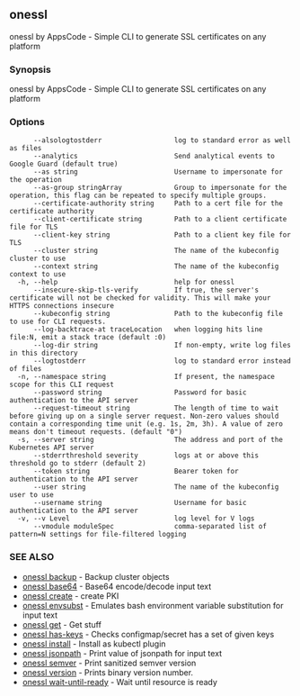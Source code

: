 ## onessl

onessl by AppsCode - Simple CLI to generate SSL certificates on any platform

### Synopsis

onessl by AppsCode - Simple CLI to generate SSL certificates on any platform

### Options

```
      --alsologtostderr                  log to standard error as well as files
      --analytics                        Send analytical events to Google Guard (default true)
      --as string                        Username to impersonate for the operation
      --as-group stringArray             Group to impersonate for the operation, this flag can be repeated to specify multiple groups.
      --certificate-authority string     Path to a cert file for the certificate authority
      --client-certificate string        Path to a client certificate file for TLS
      --client-key string                Path to a client key file for TLS
      --cluster string                   The name of the kubeconfig cluster to use
      --context string                   The name of the kubeconfig context to use
  -h, --help                             help for onessl
      --insecure-skip-tls-verify         If true, the server's certificate will not be checked for validity. This will make your HTTPS connections insecure
      --kubeconfig string                Path to the kubeconfig file to use for CLI requests.
      --log-backtrace-at traceLocation   when logging hits line file:N, emit a stack trace (default :0)
      --log-dir string                   If non-empty, write log files in this directory
      --logtostderr                      log to standard error instead of files
  -n, --namespace string                 If present, the namespace scope for this CLI request
      --password string                  Password for basic authentication to the API server
      --request-timeout string           The length of time to wait before giving up on a single server request. Non-zero values should contain a corresponding time unit (e.g. 1s, 2m, 3h). A value of zero means don't timeout requests. (default "0")
  -s, --server string                    The address and port of the Kubernetes API server
      --stderrthreshold severity         logs at or above this threshold go to stderr (default 2)
      --token string                     Bearer token for authentication to the API server
      --user string                      The name of the kubeconfig user to use
      --username string                  Username for basic authentication to the API server
  -v, --v Level                          log level for V logs
      --vmodule moduleSpec               comma-separated list of pattern=N settings for file-filtered logging
```

### SEE ALSO

* [onessl backup](onessl_backup.md)	 - Backup cluster objects
* [onessl base64](onessl_base64.md)	 - Base64 encode/decode input text
* [onessl create](onessl_create.md)	 - create PKI
* [onessl envsubst](onessl_envsubst.md)	 - Emulates bash environment variable substitution for input text
* [onessl get](onessl_get.md)	 - Get stuff
* [onessl has-keys](onessl_has-keys.md)	 - Checks configmap/secret has a set of given keys
* [onessl install](onessl_install.md)	 - Install as kubectl plugin
* [onessl jsonpath](onessl_jsonpath.md)	 - Print value of jsonpath for input text
* [onessl semver](onessl_semver.md)	 - Print sanitized semver version
* [onessl version](onessl_version.md)	 - Prints binary version number.
* [onessl wait-until-ready](onessl_wait-until-ready.md)	 - Wait until resource is ready

